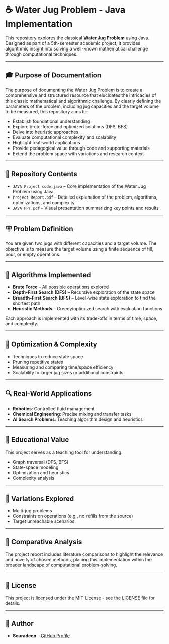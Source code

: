 # ☕️ Water Jug Problem - Java Implementation

This repository explores the classical **Water Jug Problem** using Java. Designed as part of a 5th-semester academic project, it provides algorithmic insight into solving a well-known mathematical challenge through computational techniques.

---

## 🎓 Purpose of Documentation

The purpose of documenting the Water Jug Problem is to create a comprehensive and structured resource that elucidates the intricacies of this classic mathematical and algorithmic challenge. By clearly defining the parameters of the problem, including jug capacities and the target volume to be measured, this repository aims to:

* Establish foundational understanding
* Explore brute-force and optimized solutions (DFS, BFS)
* Delve into heuristic approaches
* Evaluate computational complexity and scalability
* Highlight real-world applications
* Provide pedagogical value through code and supporting materials
* Extend the problem space with variations and research context

---

## 📁 Repository Contents

* `JAVA Project code.java` – Core implementation of the Water Jug Problem using Java
* `Project Report.pdf` – Detailed explanation of the problem, algorithms, optimizations, and complexity
* `JAVA PPT.pdf` – Visual presentation summarizing key points and results

---

## 🪧 Problem Definition

You are given two jugs with different capacities and a target volume. The objective is to measure the target volume using a finite sequence of fill, pour, or empty operations.

---

## 🚀 Algorithms Implemented

* **Brute Force** – All possible operations explored
* **Depth-First Search (DFS)** – Recursive exploration of the state space
* **Breadth-First Search (BFS)** – Level-wise state exploration to find the shortest path
* **Heuristic Methods** – Greedy/optimized search with evaluation functions

Each approach is implemented with its trade-offs in terms of time, space, and complexity.

---

## 🔄 Optimization & Complexity

* Techniques to reduce state space
* Pruning repetitive states
* Measuring and comparing time/space efficiency
* Scalability to larger jug sizes or additional constraints

---

## 🔍 Real-World Applications

* **Robotics**: Controlled fluid management
* **Chemical Engineering**: Precise mixing and transfer tasks
* **AI Search Problems**: Teaching algorithm design and heuristics

---

## 🏦 Educational Value

This project serves as a teaching tool for understanding:

* Graph traversal (DFS, BFS)
* State-space modeling
* Optimization and heuristics
* Complexity analysis

---

## 🔎 Variations Explored

* Multi-jug problems
* Constraints on operations (e.g., no refills from the source)
* Target unreachable scenarios

---

## 📘 Comparative Analysis

The project report includes literature comparisons to highlight the relevance and novelty of chosen methods, placing this implementation within the broader landscape of computational problem-solving.

---

## 📄 License

This project is licensed under the MIT License - see the [LICENSE](LICENSE) file for details.

---

## 👤 Author

* **Souradeep** – [GitHub Profile](https://github.com/Souradeep2233)
